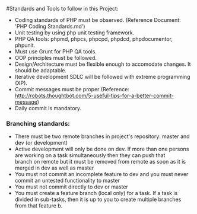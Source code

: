 #Standards and Tools to follow in this Project:
- Coding standards of PHP must be observed. (Reference Document: 'PHP Coding Standards.md')
- Unit testing by using php unit testing framework.
- PHP QA tools: phpmd, phpcs, phpcpd, phpdcd, phpdocumentor, phpunit.
- Must use Grunt for PHP QA tools.
- OOP principles must be followed.
- Design/Architecture must be flexible enough to accomodate changes. It should be adaptable.
- Iterative development SDLC will be followed with extreme programming (XP).
- Commit messages must be proper (Reference: http://robots.thoughtbot.com/5-useful-tips-for-a-better-commit-message)
- Daily commit is mandatory.

### Branching standards:
- There must be two remote branches in project's repository: master and dev (or development)
- Active development will only be done on dev. If more than one persons are working on a task simultaneously then they can push that  
  branch on remote but it must be removed from remote as soon as it is merged in dev as well as master
- You must not commit an incomplete feature to dev and you must never commit an untested functionality to master
- You must not commit directly to dev or master
- You must create a feature branch (local only) for a task. If a task is divided in sub-tasks, then it is up to you to create multiple  branches from that feature b.

